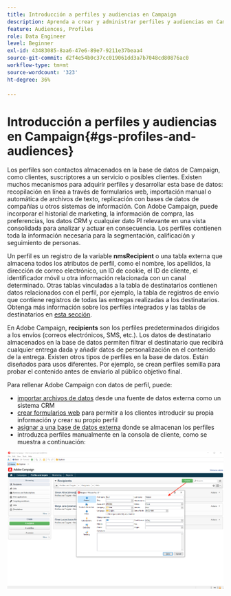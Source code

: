 ```yaml
---
title: Introducción a perfiles y audiencias en Campaign
description: Aprenda a crear y administrar perfiles y audiencias en Campaign
feature: Audiences, Profiles
role: Data Engineer
level: Beginner
exl-id: 43483085-8aa6-47e6-89e7-9211e37beaa4
source-git-commit: d2f4e54b0c37cc019061dd3a7b7048cd80876ac0
workflow-type: tm+mt
source-wordcount: '323'
ht-degree: 36%

---
```


# Introducción a perfiles y audiencias en Campaign{#gs-profiles-and-audiences}

Los perfiles son contactos almacenados en la base de datos de Campaign, como clientes, suscriptores a un servicio o posibles clientes. Existen muchos mecanismos para adquirir perfiles y desarrollar esta base de datos: recopilación en línea a través de formularios web, importación manual o automática de archivos de texto, replicación con bases de datos de compañías u otros sistemas de información. Con Adobe Campaign, puede incorporar el historial de marketing, la información de compra, las preferencias, los datos CRM y cualquier dato PI relevante en una vista consolidada para analizar y actuar en consecuencia. Los perfiles contienen toda la información necesaria para la segmentación, calificación y seguimiento de personas.

Un perfil es un registro de la variable **nmsRecipient** o una tabla externa que almacena todos los atributos de perfil, como el nombre, los apellidos, la dirección de correo electrónico, un ID de cookie, el ID de cliente, el identificador móvil u otra información relacionada con un canal determinado. Otras tablas vinculadas a la tabla de destinatarios contienen datos relacionados con el perfil, por ejemplo, la tabla de registros de envío que contiene registros de todas las entregas realizadas a los destinatarios. Obtenga más información sobre los perfiles integrados y las tablas de destinatarios en [esta sección](../dev/datamodel.md#ootb-profiles).

En Adobe Campaign, **recipients** son los perfiles predeterminados dirigidos a los envíos (correos electrónicos, SMS, etc.). Los datos de destinatario almacenados en la base de datos permiten filtrar el destinatario que recibirá cualquier entrega dada y añadir datos de personalización en el contenido de la entrega. Existen otros tipos de perfiles en la base de datos. Están diseñados para usos diferentes. Por ejemplo, se crean perfiles semilla para probar el contenido antes de enviarlo al público objetivo final.


Para rellenar Adobe Campaign con datos de perfil, puede:

* [importar archivos de datos](../start/import.md) desde una fuente de datos externa como un sistema CRM
* [crear formularios web](../dev/webapps.md) para permitir a los clientes introducir su propia información y crear su propio perfil
* [asignar a una base de datos externa](../connect/fda.md) donde se almacenan los perfiles
* introduzca perfiles manualmente en la consola de cliente, como se muestra a continuación:

![](assets/create-profile.png)

<!--You can also select your message audience in an external file: recipients are stored not in the database, but in files. These are known as “external” deliveries. These contacts can be imported or not in Adobe Campaign. [Learn more](external-profiles.md).-->
